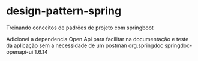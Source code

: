 # design-pattern-spring
Treinando conceitos de padrões de projeto com springboot

Adicionei a dependencia Open Api para facilitar na documentação e teste da aplicação sem a necessidade de um postman
<dependency>
    <groupId>org.springdoc</groupId>
    <artifactId>springdoc-openapi-ui</artifactId>
    <version>1.6.14</version>
</dependency>

